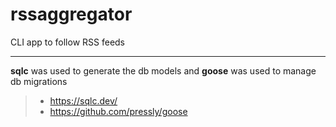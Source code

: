 # rssaggregator
CLI app to follow RSS feeds

---
**sqlc** was used to generate the db models and **goose** was used to manage db migrations

> - https://sqlc.dev/
> - https://github.com/pressly/goose